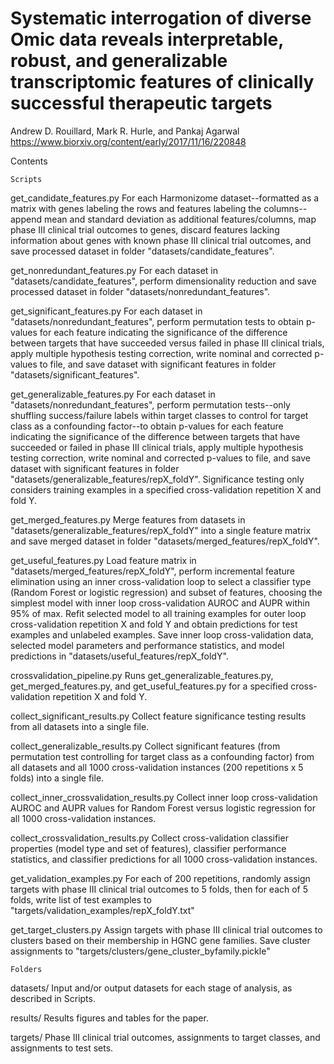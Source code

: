# Systematic interrogation of diverse Omic data reveals interpretable, robust, and generalizable transcriptomic features of clinically successful therapeutic targets
Andrew D. Rouillard, Mark R. Hurle, and Pankaj Agarwal
https://www.biorxiv.org/content/early/2017/11/16/220848

Contents

    Scripts

get_candidate_features.py
For each Harmonizome dataset--formatted as a matrix with genes labeling the rows and features labeling the columns--append mean and standard deviation as additional features/columns, map phase III clinical trial outcomes to genes, discard features lacking information about genes with known phase III clinical trial outcomes, and save processed dataset in folder "datasets/candidate_features".

get_nonredundant_features.py
For each dataset in "datasets/candidate_features", perform dimensionality reduction and save processed dataset in folder "datasets/nonredundant_features".

get_significant_features.py
For each dataset in "datasets/nonredundant_features", perform permutation tests to obtain p-values for each feature indicating the significance of the difference between targets that have succeeded versus failed in phase III clinical trials, apply multiple hypothesis testing correction, write nominal and corrected p-values to file, and save dataset with significant features in folder "datasets/significant_features".

get_generalizable_features.py
For each dataset in "datasets/nonredundant_features", perform permutation tests--only shuffling success/failure labels within target classes to control for target class as a confounding factor--to obtain p-values for each feature indicating the significance of the difference between targets that have succeeded or failed in phase III clinical trials, apply multiple hypothesis testing correction, write nominal and corrected p-values to file, and save dataset with significant features in folder "datasets/generalizable_features/repX_foldY". Significance testing only considers training examples in a specified cross-validation repetition X and fold Y.

get_merged_features.py
Merge features from datasets in "datasets/generalizable_features/repX_foldY" into a single feature matrix and save merged dataset in folder "datasets/merged_features/repX_foldY".

get_useful_features.py
Load feature matrix in "datasets/merged_features/repX_foldY", perform incremental feature elimination using an inner cross-validation loop to select a classifier type (Random Forest or logistic regression) and subset of features, choosing the simplest model with inner loop cross-validation AUROC and AUPR within 95% of max. Refit selected model to all training examples for outer loop cross-validation repetition X and fold Y and obtain predictions for test examples and unlabeled examples. Save inner loop cross-validation data, selected model parameters and performance statistics, and model predictions in "datasets/useful_features/repX_foldY".

crossvalidation_pipeline.py
Runs get_generalizable_features.py, get_merged_features.py, and get_useful_features.py for a specified cross-validation repetition X and fold Y.

collect_significant_results.py
Collect feature significance testing results from all datasets into a single file.

collect_generalizable_results.py
Collect significant features (from permutation test controlling for target class as a confounding factor) from all datasets and all 1000 cross-validation instances (200 repetitions x 5 folds) into a single file.

collect_inner_crossvalidation_results.py
Collect inner loop cross-validation AUROC and AUPR values for Random Forest versus logistic regression for all 1000 cross-validation instances.

collect_crossvalidation_results.py
Collect cross-validation classifier properties (model type and set of features), classifier performance statistics, and classifier predictions for all 1000 cross-validation instances.

get_validation_examples.py
For each of 200 repetitions, randomly assign targets with phase III clinical trial outcomes to 5 folds, then for each of 5 folds, write list of test examples to "targets/validation_examples/repX_foldY.txt"

get_target_clusters.py
Assign targets with phase III clinical trial outcomes to clusters based on their membership in HGNC gene families. Save cluster assignments to "targets/clusters/gene_cluster_byfamily.pickle"

    Folders

datasets/
Input and/or output datasets for each stage of analysis, as described in Scripts.

results/
Results figures and tables for the paper.

targets/
Phase III clinical trial outcomes, assignments to target classes, and assignments to test sets.

